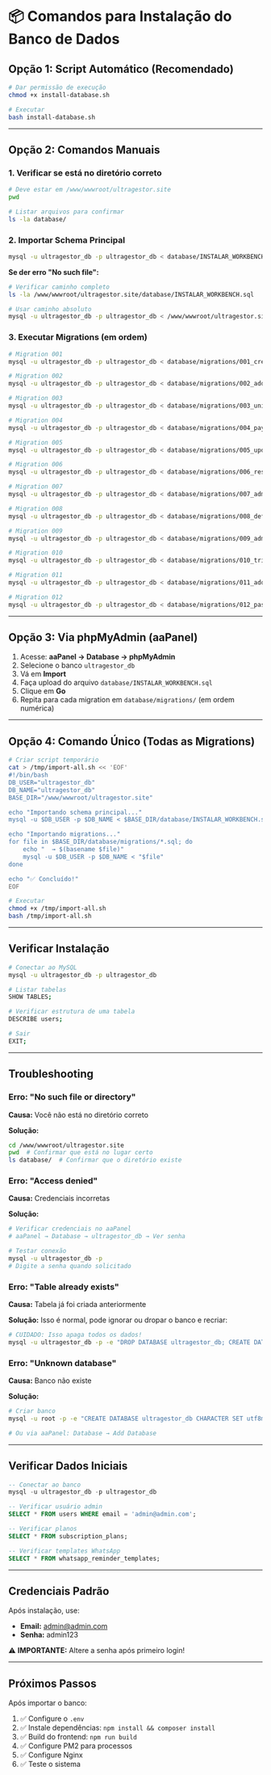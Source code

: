 # 📦 Comandos para Instalação do Banco de Dados

## Opção 1: Script Automático (Recomendado)

```bash
# Dar permissão de execução
chmod +x install-database.sh

# Executar
bash install-database.sh
```

---

## Opção 2: Comandos Manuais

### 1. Verificar se está no diretório correto

```bash
# Deve estar em /www/wwwroot/ultragestor.site
pwd

# Listar arquivos para confirmar
ls -la database/
```

### 2. Importar Schema Principal

```bash
mysql -u ultragestor_db -p ultragestor_db < database/INSTALAR_WORKBENCH.sql
```

**Se der erro "No such file":**
```bash
# Verificar caminho completo
ls -la /www/wwwroot/ultragestor.site/database/INSTALAR_WORKBENCH.sql

# Usar caminho absoluto
mysql -u ultragestor_db -p ultragestor_db < /www/wwwroot/ultragestor.site/database/INSTALAR_WORKBENCH.sql
```

### 3. Executar Migrations (em ordem)

```bash
# Migration 001
mysql -u ultragestor_db -p ultragestor_db < database/migrations/001_create_whatsapp_reminder_tables.sql

# Migration 002
mysql -u ultragestor_db -p ultragestor_db < database/migrations/002_add_template_scheduling.sql

# Migration 003
mysql -u ultragestor_db -p ultragestor_db < database/migrations/003_unified_templates_system.sql

# Migration 004
mysql -u ultragestor_db -p ultragestor_db < database/migrations/004_payment_methods.sql

# Migration 005
mysql -u ultragestor_db -p ultragestor_db < database/migrations/005_update_whatsapp_templates_payment_link.sql

# Migration 006
mysql -u ultragestor_db -p ultragestor_db < database/migrations/006_reseller_subscriptions.sql

# Migration 007
mysql -u ultragestor_db -p ultragestor_db < database/migrations/007_admin_and_reseller_whatsapp.sql

# Migration 008
mysql -u ultragestor_db -p ultragestor_db < database/migrations/008_default_client_templates.sql

# Migration 009
mysql -u ultragestor_db -p ultragestor_db < database/migrations/009_admin_payment_methods.sql

# Migration 010
mysql -u ultragestor_db -p ultragestor_db < database/migrations/010_trial_system.sql

# Migration 011
mysql -u ultragestor_db -p ultragestor_db < database/migrations/011_add_whatsapp_to_resellers.sql

# Migration 012
mysql -u ultragestor_db -p ultragestor_db < database/migrations/012_password_reset_tokens.sql
```

---

## Opção 3: Via phpMyAdmin (aaPanel)

1. Acesse: **aaPanel → Database → phpMyAdmin**
2. Selecione o banco `ultragestor_db`
3. Vá em **Import**
4. Faça upload do arquivo `database/INSTALAR_WORKBENCH.sql`
5. Clique em **Go**
6. Repita para cada migration em `database/migrations/` (em ordem numérica)

---

## Opção 4: Comando Único (Todas as Migrations)

```bash
# Criar script temporário
cat > /tmp/import-all.sh << 'EOF'
#!/bin/bash
DB_USER="ultragestor_db"
DB_NAME="ultragestor_db"
BASE_DIR="/www/wwwroot/ultragestor.site"

echo "Importando schema principal..."
mysql -u $DB_USER -p $DB_NAME < $BASE_DIR/database/INSTALAR_WORKBENCH.sql

echo "Importando migrations..."
for file in $BASE_DIR/database/migrations/*.sql; do
    echo "  → $(basename $file)"
    mysql -u $DB_USER -p $DB_NAME < "$file"
done

echo "✅ Concluído!"
EOF

# Executar
chmod +x /tmp/import-all.sh
bash /tmp/import-all.sh
```

---

## Verificar Instalação

```bash
# Conectar ao MySQL
mysql -u ultragestor_db -p ultragestor_db

# Listar tabelas
SHOW TABLES;

# Verificar estrutura de uma tabela
DESCRIBE users;

# Sair
EXIT;
```

---

## Troubleshooting

### Erro: "No such file or directory"

**Causa:** Você não está no diretório correto

**Solução:**
```bash
cd /www/wwwroot/ultragestor.site
pwd  # Confirmar que está no lugar certo
ls database/  # Confirmar que o diretório existe
```

### Erro: "Access denied"

**Causa:** Credenciais incorretas

**Solução:**
```bash
# Verificar credenciais no aaPanel
# aaPanel → Database → ultragestor_db → Ver senha

# Testar conexão
mysql -u ultragestor_db -p
# Digite a senha quando solicitado
```

### Erro: "Table already exists"

**Causa:** Tabela já foi criada anteriormente

**Solução:** Isso é normal, pode ignorar ou dropar o banco e recriar:
```bash
# CUIDADO: Isso apaga todos os dados!
mysql -u ultragestor_db -p -e "DROP DATABASE ultragestor_db; CREATE DATABASE ultragestor_db CHARACTER SET utf8mb4 COLLATE utf8mb4_unicode_ci;"
```

### Erro: "Unknown database"

**Causa:** Banco não existe

**Solução:**
```bash
# Criar banco
mysql -u root -p -e "CREATE DATABASE ultragestor_db CHARACTER SET utf8mb4 COLLATE utf8mb4_unicode_ci;"

# Ou via aaPanel: Database → Add Database
```

---

## Verificar Dados Iniciais

```sql
-- Conectar ao banco
mysql -u ultragestor_db -p ultragestor_db

-- Verificar usuário admin
SELECT * FROM users WHERE email = 'admin@admin.com';

-- Verificar planos
SELECT * FROM subscription_plans;

-- Verificar templates WhatsApp
SELECT * FROM whatsapp_reminder_templates;
```

---

## Credenciais Padrão

Após instalação, use:

- **Email:** admin@admin.com
- **Senha:** admin123

⚠️ **IMPORTANTE:** Altere a senha após primeiro login!

---

## Próximos Passos

Após importar o banco:

1. ✅ Configure o `.env`
2. ✅ Instale dependências: `npm install && composer install`
3. ✅ Build do frontend: `npm run build`
4. ✅ Configure PM2 para processos
5. ✅ Configure Nginx
6. ✅ Teste o sistema


